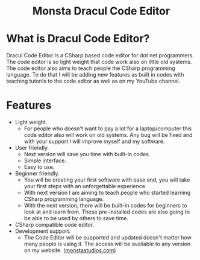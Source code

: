 <h1 align="center">Monsta Dracul Code Editor</h1>

# What is Dracul Code Editor?
<p>Dracul Code Editor is a CSharp based code editor for dot net programmers. The code editor is so light weight that code work also on little old systems. The code editor also aims to teach people the CSharp programming language. To do that I will be adding new features as built in codes with teaching tutorils to the code editor as well as on my YouTube channel.</p>

# Features
* Light weight.
  * For people who doesn't want to pay a lot for a laptop/computer this code editor also will work on old systems. Any bug will be fixed and with your support I will improve myself and my software.
* User friendly.
  * Next version will save you time with built-in codes.
  * Simple interface.
  * Easy to use.
* Beginner friendly.
  * You will be creating your first software with ease and, you will take your first steps with an unforgettable experience.
  * With next version I am aiming to teach people who started learning CSharp programming language.
  * With the next version, there will be built-in codes for beginners to look at and learn from. These pre-installed codes are also going to be able to be used by others to save time.
* CSharp compatible code editor.
* Development support.
  * The Code Editor will be supported and updated doesn't matter how many people is using it. The access will be available to any version on my website. ([monstastudios.com](https://monstastudios.com/))

